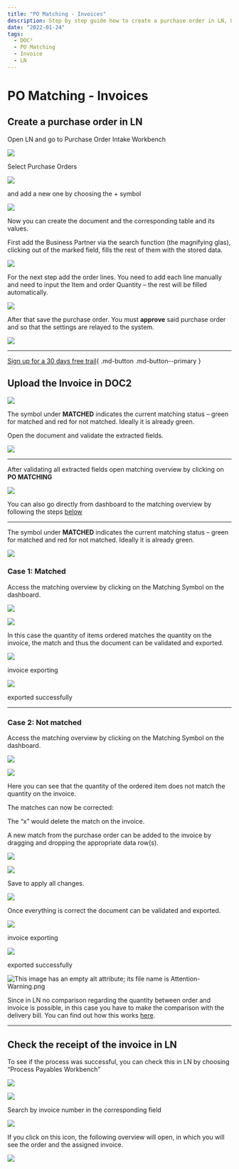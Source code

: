 ```yaml
---
title: "PO Matching - Invoices"
description: Step by step guide how to create a purchase order in LN, Upload the invoice in DOC², handle two different scenarios and check the receipt of the invoice in LN.
date: "2022-01-24"
tags:
  - DOC²
  - PO Matching
  - Invoice
  - LN
---
```


# PO Matching - Invoices

## Create a purchase order in LN

Open LN and go to Purchase Order Intake Workbench


![](/_images/doc2/LN_PO-Intake-Workbench.png)

Select Purchase Orders

![](/_images/doc2/LN_Purchase-Orders-1-1024x263.png)

and add a new one by choosing the + symbol

![](/_images/doc2/LN_PO_new-1024x149.png)

Now you can create the document and the corresponding table and its values.

First add the Business Partner via the search function (the magnifying glas), clicking out of the marked field, fills the rest of them with the stored data.

![](/_images/doc2/LN_PO_Business-Partner-1024x402.png)

For the next step add the order lines. You need to add each line manually and need to input the Item and order Quantity – the rest will be filled automatically.

![](/_images/doc2/LN_PO_Order-Lines-1-1024x147.png)

After that save the purchase order. You must **approve** said purchase order and so that the settings are relayed to the system.

![](/_images/doc2/LN_PO_Approve-1024x528.png)

* * *

[Sign up for a 30 days free trail](https://app.polydocs.io){ .md-button .md-button--primary }

## Upload the Invoice in DOC2

![](/_images/doc2/DOC²_POM_Invoices_1.png)

The symbol under **MATCHED** indicates the current matching status – green for matched and red for not matched. Ideally it is already green.

Open the document and validate the extracted fields.

![](/_images/doc2/DOC²_POM_Invoices_2.png)

* * *

After validating all extracted fields open matching overview by clicking on **PO MATCHING**

![](/_images/doc2/DOC²_POM_Invoices_3.png)

You can also go directly from dashboard to the matching overview by following the steps [below](/doc2/pomatching/po-matching-invoices/#case-1-matched)

* * *

The symbol under **MATCHED** indicates the current matching status – green for matched and red for not matched. Ideally it is already green.

![](/_images/doc2/DOC²_POM_Invoices_4.png)

### Case 1: Matched

Access the matching overview by clicking on the Matching Symbol on the dashboard.

![](/_images/doc2/DOC²_POM_Invoices_5.png)

![](/_images/doc2/DOC²_POM_Invoices_6.png)

In this case the quantity of items ordered matches the quantity on the invoice, the match and thus the document can be validated and exported.

![](/_images/doc2/DOC²_POM_Invoices_7.png)

invoice exporting

![](/_images/doc2/DOC²_POM_Invoices_8.png)

exported successfully

* * *

### Case 2: Not matched

Access the matching overview by clicking on the Matching Symbol on the dashboard.

![](/_images/doc2/DOC²_POM_Invoices_9.png)

![](docs/_images/doc2/DOC²_POM_Invoices_10.png)

Here you can see that the quantity of the ordered item does not match the quantity on the invoice.

The matches can now be corrected:

The “x” would delete the match on the invoice.

A new match from the purchase order can be added to the invoice by dragging and dropping the appropriate data row(s).

![](/_images/doc2/Screenshot-2022-01-26-at-16.03.53-1024x556.png)

![](/_images/doc2/Screenshot-2022-01-26-at-16.08.50-1024x553.png)

Save to apply all changes.

![](/_images/doc2/Screenshot-2022-01-26-at-16.09.29-1024x555.png)

Once everything is correct the document can be validated and exported.

![](/_images/doc2/DOC²_doc-exporting-1024x89.png)

invoice exporting

![](/_images/doc2/DOC²_doc-exported-successfully-1024x87.png)

exported successfully

![This image has an empty alt attribute; its file name is Attention-Warning.png](/_images/doc2/Attention-Warning.png)

Since in LN no comparison regarding the quantity between order and invoice is possible, in this case you have to make the comparison with the delivery bill. You can find out how this works [here](/doc2/doc2app/po-matching/po-matching-delivery-notes/).

* * *

## Check the receipt of the invoice in LN

To see if the process was successful, you can check this in LN by choosing “Process Payables Workbench”

![](/_images/doc2/LN_Process-Payables-Workbench-702x1024.png)

![](/_images/doc2/LN_Search-invoice-no-1-1024x118.png)

Search by invoice number in the corresponding field

![](/_images/doc2/LN_Icon-to-open-overview-1024x119.png)

If you click on this icon, the following overview will open, in which you will see the order and the assigned invoice.

![](/_images/doc2/LN_Matched-Invoice-1024x551.png)
